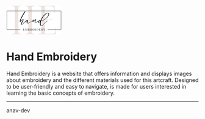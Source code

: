 ![Hand Embroidery logo](https://github.com/anav-dev/hand-embroidery/blob/main/assets/images/logo-v1.png)

# Hand Embroidery

Hand Embroidery is a website that offers information and displays images about embroidery and the different materials used for this artcraft. 
Designed to be user-friendly and easy to navigate, is made for users interested in learning the basic concepts of embroidery.


---


anav-dev
